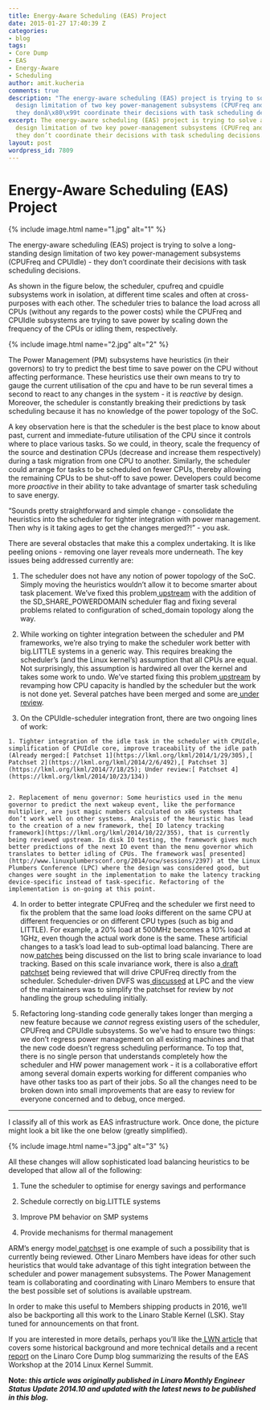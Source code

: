 ```yaml
---
title: Energy-Aware Scheduling (EAS) Project
date: 2015-01-27 17:40:39 Z
categories:
- blog
tags:
- Core Dump
- EAS
- Energy-Aware
- Scheduling
author: amit.kucheria
comments: true
description: "The energy-aware scheduling (EAS) project is trying to solve a long-standing
  design limitation of two key power-management subsystems (CPUFreq and CPUIdle) -
  they donâ\x80\x99t coordinate their decisions with task scheduling decisions."
excerpt: The energy-aware scheduling (EAS) project is trying to solve a long-standing
  design limitation of two key power-management subsystems (CPUFreq and CPUIdle) -
  they don’t coordinate their decisions with task scheduling decisions.
layout: post
wordpress_id: 7809
---
```


# **Energy-Aware** Scheduling **(EAS) Project**

{% include image.html name="1.jpg" alt="1" %}

The energy-aware scheduling (EAS) project is trying to solve a long-standing design limitation of two key power-management subsystems (CPUFreq and CPUIdle) - they don’t coordinate their decisions with task scheduling decisions.

As shown in the figure below, the scheduler, cpufreq and cpuidle subsystems work in isolation, at different time scales and often at cross-purposes with each other. The scheduler tries to balance the load across all CPUs (without any regards to the power costs) while the CPUFreq and CPUIdle subsystems are trying to save power by scaling down the frequency of the CPUs or idling them, respectively.

{% include image.html name="2.jpg" alt="2" %}

The Power Management (PM) subsystems have heuristics (in their governors) to try to predict the best time to save power on the CPU without affecting performance. These heuristics use their own means to try to gauge the current utilisation of the cpu and have to be run several times a second to react to any changes in the system - it is _reactive_ by design. Moreover, the scheduler is constantly breaking their predictions by task scheduling because it has no knowledge of the power topology of the SoC.

A key observation here is that the scheduler is the best place to know about past, current and immediate-future utilisation of the CPU since it controls where to place various tasks. So we could, in theory, scale the frequency of the source and destination CPUs (decrease and increase them respectively) during a task migration from one CPU to another. Similarly, the scheduler could arrange for tasks to be scheduled on fewer CPUs, thereby allowing the remaining CPUs to be shut-off to save power. Developers could become more _proactive_ in their ability to take advantage of smarter task scheduling to save energy.

“Sounds pretty straightforward and simple change - consolidate the heuristics into the scheduler for tighter integration with power management. Then why is it taking ages to get the changes merged?!” - you ask.

There are several obstacles that make this a complex undertaking. It is like peeling onions - removing one layer reveals more underneath. The key issues being addressed currently are:


  1. The scheduler does not have any notion of power topology of the SoC. Simply moving the heuristics wouldn’t allow it to become smarter about task placement. We’ve fixed this problem[ upstream](https://lkml.org/lkml/2014/5/8/189) with the addition of the SD_SHARE_POWERDOMAIN scheduler flag and fixing several problems related to configuration of sched_domain topology along the way.


  2. While working on tighter integration between the scheduler and PM frameworks, we’re also trying to make the scheduler work better with big.LITTLE systems in a generic way. This requires breaking the scheduler’s (and the Linux kernel’s) assumption that all CPUs are equal. Not surprisingly, this assumption is hardwired all over the kernel and takes some work to undo. We’ve started fixing this problem[ upstream](https://lkml.org/lkml/2014/7/28/730) by revamping how CPU capacity is handled by the scheduler but the work is not done yet. Several patches have been merged and some are[ under review](https://lkml.org/lkml/2014/10/7/278).


  3. On the CPUIdle-scheduler integration front, there are two ongoing lines of work:


    1. Tighter integration of the idle task in the scheduler with CPUIdle, simplification of CPUIdle core, improve traceability of the idle path (Already merged:[ Patchset 1](https://lkml.org/lkml/2014/1/29/305),[ Patchset 2](https://lkml.org/lkml/2014/2/6/492),[ Patchset 3](https://lkml.org/lkml/2014/7/18/25); Under review:[ Patchset 4](https://lkml.org/lkml/2014/10/23/134))


    2. Replacement of menu governor: Some heuristics used in the menu governor to predict the next wakeup event, like the performance multiplier, are just magic numbers calculated on x86 systems that don’t work well on other systems. Analysis of the heuristic has lead to the creation of a new framework, the[ IO latency tracking framework](https://lkml.org/lkml/2014/10/22/355), that is currently being reviewed upstream. In disk IO testing, the framework gives much better predictions of the next IO event than the menu governor which translates to better idling of CPUs. The framework was[ presented](http://www.linuxplumbersconf.org/2014/ocw/sessions/2397) at the Linux Plumbers Conference (LPC) where the design was considered good, but changes were sought in the implementation to make the latency tracking device-specific instead of task-specific. Refactoring of the implementation is on-going at this point.





  4. In order to better integrate CPUFreq and the scheduler we first need to fix the problem that the same load _looks_ different on the same CPU at different frequencies or on different CPU types (such as big and LITTLE). For example, a 20% load at 500MHz becomes a 10% load at 1GHz, even though the actual work done is the same. These artificial changes to a task’s load lead to sub-optimal load balancing. There are now[ patches](https://lkml.org/lkml/2014/9/22/412) being discussed on the list to bring scale invariance to load tracking. Based on this scale invariance work, there is also a[ draft patchset](https://lkml.org/lkml/2014/10/22/21) being reviewed that will drive CPUFreq directly from the scheduler. Scheduler-driven DVFS was[ discussed](http://www.linuxplumbersconf.com/2014/ocw/sessions/2427) at LPC and the view of the maintainers was to simplify the patchset for review by _not_ handling the group scheduling initially.


  5. Refactoring long-standing code generally takes longer than merging a new feature because we _cannot_ regress existing users of the scheduler, CPUFreq and CPUIdle subsystems. So we’ve had to ensure two things: we don’t regress power management on all existing machines and that the new code doesn’t regress scheduling performance. To top that, there is no single person that understands completely how the scheduler and HW power management work - it is a collaborative effort among several domain experts working for different companies who have other tasks too as part of their jobs. So all the changes need to be broken down into small improvements that are easy to review for everyone concerned and to debug, once merged.


* * *


I classify all of this work as EAS infrastructure work. Once done, the picture might look a bit like the one below (greatly simplified).

{% include image.html name="3.jpg" alt="3" %}

All these changes will allow sophisticated load balancing heuristics to be developed that allow all of the following:

  1. Tune the scheduler to optimise for energy savings and performance

  2. Schedule correctly on big.LITTLE systems

  3. Improve PM behavior on SMP systems
  
  4. Provide mechanisms for thermal management

ARM’s energy model[ patchset](https://lkml.org/lkml/2014/7/3/884) is one example of such a possibility that is currently being reviewed. Other Linaro Members have ideas for other such heuristics that would take advantage of this tight integration between the scheduler and power management subsystems. The Power Management team is collaborating and coordinating with Linaro Members to ensure that the best possible set of solutions is available upstream.

In order to make this useful to Members shipping products in 2016, we’ll also be backporting all this work to the Linaro Stable Kernel (LSK). Stay tuned for announcements on that front.

If you are interested in more details, perhaps you’ll like the[ LWN article](http://lwn.net/Articles/602479/) that covers some historical background and more technical details and a recent[ report](/blog/summary-energy-aware-scheduling-workshop-linux-kernel-summit-2014/) on the Linaro Core Dump blog summarizing the results of the EAS Workshop at the 2014 Linux Kernel Summit.

**Note: _this article was originally published in Linaro Monthly Engineer Status Update 2014.10 and updated with the latest news to be published in this blog._**